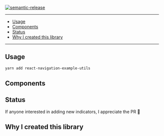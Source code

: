 [![semantic-release](https://img.shields.io/badge/%20%20%F0%9F%93%A6%F0%9F%9A%80-semantic--release-e10079.svg)](https://github.com/semantic-release/semantic-release)


---

- [Usage](#usage)
- [Components](#components)
- [Status](#status)
- [Why I created this library](#why-i-created-this-library)

---

## Usage

```sh
yarn add react-navigation-example-utils
```


## Components


## Status

If anyone interested in adding new indicators, I appreciate the PR 🙌

## Why I created this library

